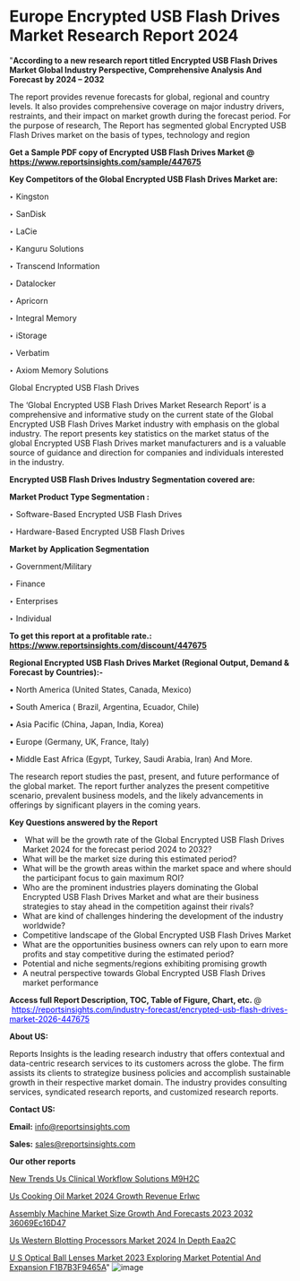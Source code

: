 # Europe Encrypted USB Flash Drives Market Research Report 2024

"<strong>According to a new research report titled Encrypted USB Flash Drives Market Global Industry Perspective, Comprehensive Analysis And Forecast by 2024 – 2032</strong>

The report provides revenue forecasts for global, regional and country levels. It also provides comprehensive coverage on major industry drivers, restraints, and their impact on market growth during the forecast period. For the purpose of research, The Report has segmented global Encrypted USB Flash Drives market on the basis of types, technology and region

<strong>Get a Sample PDF copy of Encrypted USB Flash Drives Market </strong><strong>@<a href=https://www.reportsinsights.com/sample/447675 style=color:#0000ff;> https://www.reportsinsights.com/sample/447675</a></strong></font>

<strong>Key Competitors of the Global Encrypted USB Flash Drives Market are:</strong>

‣ Kingston

‣ SanDisk

‣ LaCie

‣ Kanguru Solutions

‣ Transcend Information

‣ Datalocker

‣ Apricorn

‣ Integral Memory

‣ iStorage

‣ Verbatim

‣ Axiom Memory Solutions

Global Encrypted USB Flash Drives

The ‘Global Encrypted USB Flash Drives Market Research Report’ is a comprehensive and informative study on the current state of the Global Encrypted USB Flash Drives Market industry with emphasis on the global industry. The report presents key statistics on the market status of the global Encrypted USB Flash Drives market manufacturers and is a valuable source of guidance and direction for companies and individuals interested in the industry.

<strong>Encrypted USB Flash Drives Industry Segmentation covered are:</strong>

<strong>Market Product Type Segmentation :</strong>

‣ Software-Based Encrypted USB Flash Drives

‣ Hardware-Based Encrypted USB Flash Drives

<strong>Market by Application Segmentation</strong>

‣ Government/Military

‣ Finance

‣ Enterprises

‣ Individual

<strong>To get this report at a profitable rate.: <a href=https://www.reportsinsights.com/discount/447675 style=color:#0000ff;>https://www.reportsinsights.com/discount/447675</a></strong></font>

<strong>Regional Encrypted USB Flash Drives Market (Regional Output, Demand &amp; Forecast by Countries):-</strong>

• North America (United States, Canada, Mexico)

• South America ( Brazil, Argentina, Ecuador, Chile)

• Asia Pacific (China, Japan, India, Korea)

• Europe (Germany, UK, France, Italy)

• Middle East Africa (Egypt, Turkey, Saudi Arabia, Iran) And More.

The research report studies the past, present, and future performance of the global market. The report further analyzes the present competitive scenario, prevalent business models, and the likely advancements in offerings by significant players in the coming years.

<strong>Key Questions answered by the Report</strong>
<ul>
  <li> What will be the growth rate of the Global Encrypted USB Flash Drives Market 2024 for the forecast period 2024 to 2032?</li>
  <li>What will be the market size during this estimated period?</li>
  <li>What will be the growth areas within the market space and where should the participant focus to gain maximum ROI?</li>
  <li>Who are the prominent industries players dominating the Global Encrypted USB Flash Drives Market and what are their business strategies to stay ahead in the competition against their rivals?</li>
  <li>What are kind of challenges hindering the development of the industry worldwide?</li>
  <li>Competitive landscape of the Global Encrypted USB Flash Drives Market</li>
  <li>What are the opportunities business owners can rely upon to earn more profits and stay competitive during the estimated period?</li>
  <li>Potential and niche segments/regions exhibiting promising growth</li>
  <li>A neutral perspective towards Global Encrypted USB Flash Drives market performance</li>
</ul>
<strong>Access full Report Description, TOC, Table of Figure, Chart, etc. </strong>@  <a href=https://reportsinsights.com/industry-forecast/encrypted-usb-flash-drives-market-2026-447675 style=color:#0000ff;>https://reportsinsights.com/industry-forecast/encrypted-usb-flash-drives-market-2026-447675</a></font>

<strong><strong>About US</strong>:</strong>

Reports Insights is the leading research industry that offers contextual and data-centric research services to its customers across the globe. The firm assists its clients to strategize business policies and accomplish sustainable growth in their respective market domain. The industry provides consulting services, syndicated research reports, and customized research reports.

<strong>Contact US:</strong>

<p class=""""><b>Email:</b> <a href=mailto:info@reportsinsights.com>info@reportsinsights.com</a></p>
<p class=""""><b>Sales:</b> <a href=mailto:sales@reportsinsights.com>sales@reportsinsights.com</a></p>

<strong>Our other reports</strong>

<a href=https://www.linkedin.com/pulse/new-trends-us-clinical-workflow-solutions-m9h2c/>New Trends Us Clinical Workflow Solutions M9H2C</a>

<a href=https://www.linkedin.com/pulse/us-cooking-oil-market-2024-growth-revenue-erlwc/>Us Cooking Oil Market 2024 Growth Revenue Erlwc</a>

<a href=https://medium.com/@ranediksha451/assembly-machine-market-size-growth-and-forecasts-2023-2032-36069ec16d47>Assembly Machine Market Size Growth And Forecasts 2023 2032 36069Ec16D47</a>

<a href=https://www.linkedin.com/pulse/us-western-blotting-processors-market-2024-in-depth-eaa2c/>Us Western Blotting Processors Market 2024 In Depth Eaa2C</a>

<a href=https://medium.com/@akitotamura255/u-s-optical-ball-lenses-market-2023-exploring-market-potential-and-expansion-f1b7b3f9465a>U S Optical Ball Lenses Market 2023 Exploring Market Potential And Expansion F1B7B3F9465A</a>"
![image](https://github.com/Reportsinsights123/RIgrowth/assets/158415881/2c03f72e-0702-48da-bb14-67f4f5e56c94)

